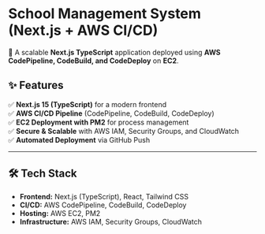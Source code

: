 # School Management System (Next.js + AWS CI/CD)

🚀 A scalable **Next.js TypeScript** application deployed using **AWS CodePipeline, CodeBuild, and CodeDeploy** on **EC2**.

## ✨ Features
✅ **Next.js 15 (TypeScript)** for a modern frontend  
✅ **AWS CI/CD Pipeline** (CodePipeline, CodeBuild, CodeDeploy)  
✅ **EC2 Deployment with PM2** for process management  
✅ **Secure & Scalable** with AWS IAM, Security Groups, and CloudWatch  
✅ **Automated Deployment** via GitHub Push  

---

## 🛠 **Tech Stack**
- **Frontend:** Next.js (TypeScript), React, Tailwind CSS  
- **CI/CD:** AWS CodePipeline, CodeBuild, CodeDeploy  
- **Hosting:** AWS EC2, PM2  
- **Infrastructure:** AWS IAM, Security Groups, CloudWatch  


